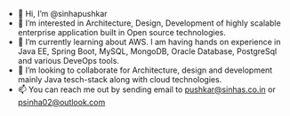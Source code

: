 - 👋 Hi, I’m @sinhapushkar
- 👀 I’m interested in Architecture, Design, Development of highly scalable enterprise application built in Open source technologies. 
- 🌱 I’m currently learning about AWS. I am having hands on experience in Java EE, Spring Boot, MySQL, MongoDB, Oracle Database, PostgreSql and various DeveOps tools.
- 💞️ I’m looking to collaborate for Architecture, design and development mainly Java tesch-stack along with cloud technologies.
- 📫 You can reach me out by sending email to pushkar@sinhas.co.in or psinha02@outlook.com

<!---
sinhapushkar/sinhapushkar is a ✨ special ✨ repository because its `README.md` (this file) appears on your GitHub profile.
You can click the Preview link to take a look at your changes.
--->
